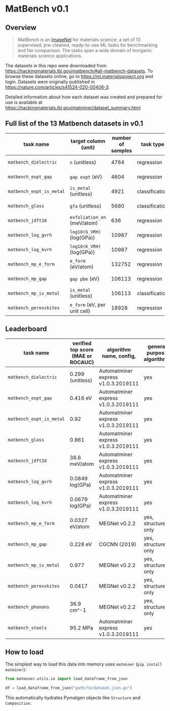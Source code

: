 # MatBench v0.1

## Overview

> MatBench is an [ImageNet](http://www.image-net.org) for materials science; a set of 13 supervised, pre-cleaned, ready-to-use ML tasks for benchmarking and fair comparison. The tasks span a wide domain of inorganic materials science applications.

The datasets in this repo were downloaded from <https://hackingmaterials.lbl.gov/matbench/#all-matbench-datasets>.
To browse these datasets online, go to <https://ml.materialsproject.org> and login.
Datasets were originally published in <https://nature.com/articles/s41524-020-00406-3>.

Detailed information about how each dataset was created and prepared for use is available at <https://hackingmaterials.lbl.gov/matminer/dataset_summary.html>

## Full list of the 13 Matbench datasets in v0.1

| task name                | target column (unit)         | number of samples | task type      | links                             |
| ------------------------ | ---------------------------- | ----------------- | -------------- | --------------------------------- |
| `matbench_dielectric`    | `n` (unitless)               | 4764              | regression     | [download][1], [interactive][2]   |
| `matbench_expt_gap`      | `gap expt` (eV)              | 4604              | regression     | [download][3], [interactive][4]   |
| `matbench_expt_is_metal` | `is_metal` (unitless)        | 4921              | classification | [download][5], [interactive][6]   |
| `matbench_glass`         | `gfa` (unitless)             | 5680              | classification | [download][7], [interactive][8]   |
| `matbench_jdft2d`        | `exfoliation_en` (meV/atom)  | 636               | regression     | [download][9], [interactive][10]  |
| `matbench_log_gvrh`      | `log10(G_VRH)` (log(GPa))    | 10987             | regression     | [download][11], [interactive][12] |
| `matbench_log_kvrh`      | `log10(K_VRH)` (log(GPa))    | 10987             | regression     | [download][13], [interactive][14] |
| `matbench_mp_e_form`     | `e_form` (eV/atom)           | 132752            | regression     | [download][15], [interactive][16] |
| `matbench_mp_gap`        | `gap pbe` (eV)               | 106113            | regression     | [download][17], [interactive][18] |
| `matbench_mp_is_metal`   | `is_metal` (unitless)        | 106113            | classification | [download][19], [interactive][20] |
| `matbench_perovskites`   | `e_form` (eV, per unit cell) | 18928             | regression     | [download][19], [interactive][20] |

[1]: https://ml.materialsproject.org/projects/matbench_dielectric.json.gz
[2]: https://ml.materialsproject.org/projects/matbench_dielectric
[3]: https://ml.materialsproject.org/projects/matbench_expt_gap.json.gz
[4]: https://ml.materialsproject.org/projects/matbench_expt_gap
[5]: https://ml.materialsproject.org/projects/matbench_expt_is_metal.json.gz
[6]: https://ml.materialsproject.org/projects/matbench_expt_is_metal
[7]: https://ml.materialsproject.org/projects/matbench_glass.json.gz
[8]: https://ml.materialsproject.org/projects/matbench_glass
[9]: https://ml.materialsproject.org/projects/matbench_jdft2d.json.gz
[10]: https://ml.materialsproject.org/projects/matbench_jdft2d
[11]: https://ml.materialsproject.org/projects/matbench_log_gvrh.json.gz
[12]: https://ml.materialsproject.org/projects/matbench_log_gvrh
[13]: https://ml.materialsproject.org/projects/matbench_log_kvrh.json.gz
[14]: https://ml.materialsproject.org/projects/matbench_log_kvrh
[15]: https://ml.materialsproject.org/projects/matbench_mp_e_form.json.gz
[16]: https://ml.materialsproject.org/projects/matbench_mp_e_form
[17]: https://ml.materialsproject.org/projects/matbench_mp_gap.json.gz
[18]: https://ml.materialsproject.org/projects/matbench_mp_gap
[19]: https://ml.materialsproject.org/projects/matbench_mp_is_metal.json.gz
[20]: https://ml.materialsproject.org/projects/matbench_mp_is_metal

## Leaderboard

| task name                | verified top score (MAE or ROCAUC) | algorithm name, config,             | general purpose algorithm? |
| ------------------------ | ---------------------------------- | ----------------------------------- | -------------------------- |
| `matbench_dielectric`    | 0.299 (unitless)                   | Automatminer express v1.0.3.2019111 | yes                        |
| `matbench_expt_gap`      | 0.416 eV                           | Automatminer express v1.0.3.2019111 | yes                        |
| `matbench_expt_is_metal` | 0.92                               | Automatminer express v1.0.3.2019111 | yes                        |
| `matbench_glass`         | 0.861                              | Automatminer express v1.0.3.2019111 | yes                        |
| `matbench_jdft2d`        | 38.6 meV/atom                      | Automatminer express v1.0.3.2019111 | yes                        |
| `matbench_log_gvrh`      | 0.0849 log(GPa)                    | Automatminer express v1.0.3.2019111 | yes                        |
| `matbench_log_kvrh`      | 0.0679 log(GPa)                    | Automatminer express v1.0.3.2019111 | yes                        |
| `matbench_mp_e_form`     | 0.0327 eV/atom                     | MEGNet v0.2.2                       | yes, structure only        |
| `matbench_mp_gap`        | 0.228 eV                           | CGCNN (2019)                        | yes, structure only        |
| `matbench_mp_is_metal`   | 0.977                              | MEGNet v0.2.2                       | yes, structure only        |
| `matbench_perovskites`   | 0.0417                             | MEGNet v0.2.2                       | yes, structure only        |
| `matbench_phonons`       | 36.9 cm^-1                         | MEGNet v0.2.2                       | yes, structure only        |
| `matbench_steels`        | 95.2 MPa                           | Automatminer express v1.0.3.2019111 | yes                        |

## How to load

The simplest way to load this data into memory uses `matminer` (`pip install matminer`):

```py
from matminer.utils.io import load_dataframe_from_json

df = load_dataframe_from_json("path/to/dataset.json.gz")
```

This automatically hydrates Pymatgen objects like `Structure` and `Composition`.
